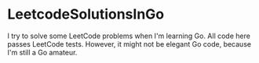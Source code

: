 # LeetcodeSolutionsInGo

I try to solve some LeetCode problems when I'm learning Go. All code here passes LeetCode tests. However, it might not be elegant Go code, because I'm still a Go amateur.